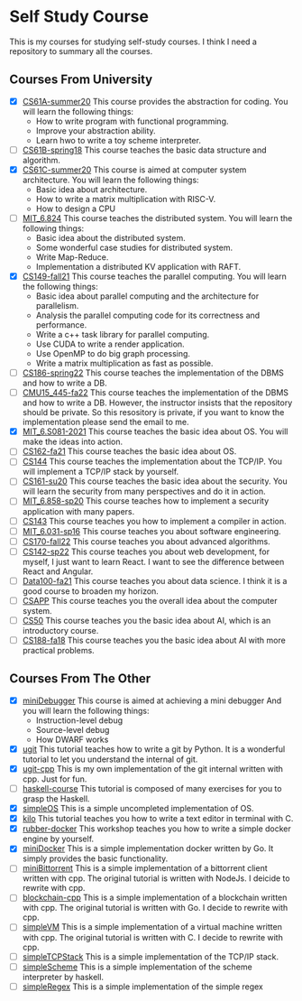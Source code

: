 # Self Study Course

This is my courses for studying self-study courses. I think I need
a repository to summary all the courses.

## Courses From University

+ [x] [CS61A-summer20](https://github.com/shejialuo/CS61A-summer20)
  This course provides the abstraction for coding. You will
  learn the following things:
  + How to write program with functional programming.
  + Improve your abstraction ability.
  + Learn hwo to write a toy scheme interpreter.
+ [ ] [CS61B-spring18](https://github.com/shejialuo/CS61B-spring18)
  This course teaches the basic data structure and algorithm.
+ [x] [CS61C-summer20](https://github.com/shejialuo/CS61C-summer20)
  This course is aimed at computer system architecture. You will learn the
  following things:
  + Basic idea about architecture.
  + How to write a matrix multiplication with RISC-V.
  + How to design a CPU
+ [ ] [MIT_6.824](https://github.com/shejialuo/MIT_6.824)
  This course teaches the distributed system. You will learn the following things:
  + Basic idea about the distributed system.
  + Some wonderful case studies for distributed system.
  + Write Map-Reduce.
  + Implementation a distributed KV application with RAFT.
+ [x] [CS149-fall21](https://github.com/shejialuo/CS149-fall21)
  This course teaches the parallel computing. You will learn the following things:
  + Basic idea about parallel computing and the architecture for parallelism.
  + Analysis the parallel computing code for its correctness and performance.
  + Write a c++ task library for parallel computing.
  + Use CUDA to write a render application.
  + Use OpenMP to do big graph processing.
  + Write a matrix multiplication as fast as possible.
+ [ ] [CS186-spring22](https://github.com/shejialuo/CS186-sp22)
  This course teaches the implementation of the DBMS and how to write a DB.
+ [ ] [CMU15_445-fa22](https://github.com/shejialuo/CMU15_445-fa22)
  This course teaches the implementation of the DBMS and how to write a DB. However,
  the instructor insists that the repository should be private. So this resository
  is private, if you want to know the implementation please send the email to me.
+ [x] [MIT_6.S081-2021](https://github.com/shejialuo/MIT_6.S081-2021)
  This course teaches the basic idea about OS. You will make the ideas into action.
+ [ ] [CS162-fa21](https://github.com/shejialuo/CS162-fa21)
  This course teaches the basic idea about OS.
+ [ ] [CS144](https://github.com/shejialuo/CS144)
  This course teaches the implementation about the TCP/IP. You will implement a
  TCP/IP stack by yourself.
+ [ ] [CS161-su20](https://github.com/shejialuo/CS161-su20)
  This course teaches the basic idea about the security. You will learn the security
  from many perspectives and do it in action.
+ [ ] [MIT_6.858-sp20](https://github.com/shejialuo/MIT_6.858-sp20)
  This course teaches how to implement a security application with many papers.
+ [ ] [CS143](https://github.com/shejialuo/CS143)
  This course teaches you how to implement a compiler in action.
+ [ ] [MIT_6.031-sp16](https://github.com/shejialuo/MIT_6.031-sp16)
  This course teaches you about software engineering.
+ [ ] [CS170-fall22](https://github.com/shejialuo/CS170-fall22)
  This course teaches you about advanced algorithms.
+ [ ] [CS142-sp22](https://github.com/shejialuo/CS142-sp22)
  This course teaches you about web development, for myself, I just want to learn
  React. I want to see the difference between React and Angular.
+ [ ] [Data100-fa21](https://github.com/shejialuo/Data100-fa21)
  This course teaches you about data science. I think it is a good course to
  broaden my horizon.
+ [ ] [CSAPP](https://github.com/shejialuo/CSAPP)
  This course teaches you the overall idea about the computer system.
+ [ ] [CS50](https://github.com/shejialuo/CS50)
  This course teaches you the basic idea about AI, which is an introductory course.
+ [ ] [CS188-fa18](https://github.com/shejialuo/CS188-fa18)
  This course teaches you the basic idea about AI with more practical problems.

## Courses From The Other

+ [x] [miniDebugger](https://github.com/shejialuo/miniDebugger)
  This course is aimed at achieving a mini debugger And you will learn
  the following things:
  + Instruction-level debug
  + Source-level debug
  + How DWARF works
+ [x] [ugit](https://github.com/shejialuo/ugit)
  This tutorial teaches how to write a git by Python. It is a wonderful
  tutorial to let you understand the internal of git.
+ [x] [ugit-cpp](https://github.com/shejialuo/ugit-cpp)
  This is my own implementation of the git internal written with cpp. Just
  for fun.
+ [ ] [haskell-course](https://github.com/shejialuo/haskell-course/tree/solution)
  This tutorial is composed of many exercises for you to grasp the Haskell.
+ [x] [simpleOS](https://github.com/shejialuo/simpleOS)
  This is a simple uncompleted implementation of OS.
+ [x] [kilo](https://github.com/shejialuo/kilo)
  This tutorial teaches you how to write a text editor in terminal with C.
+ [x] [rubber-docker](https://github.com/shejialuo/rubber-docker)
  This workshop teaches you how to write a simple docker engine by yourself.
+ [x] [miniDocker](https://github.com/shejialuo/miniDocker)
  This is a simple implementation docker written by Go. It simply provides the basic
  functionality.
+ [ ] [miniBittorrent](https://github.com/shejialuo/miniBittorrent)
  This is a simple implementation of a bittorrent client written with cpp. The original
  tutorial is written with NodeJs. I deicide to rewrite with cpp.
+ [ ] [blockchain-cpp](https://github.com/shejialuo/blockchain-cpp)
  This is a simple implementation of a blockchain written with cpp. The original tutorial is written with Go. I decide to rewrite with cpp.
+ [ ] [simpleVM](https://www.jmeiners.com/lc3-vm/)
  This is a simple implementation of a virtual machine
  written with cpp. The original tutorial is written
  with C. I decide to rewrite with cpp.
+ [ ] [simpleTCPStack](https://github.com/shejialuo/simpleTCPStack)
  This is a simple implementation of the TCP/IP stack.
+ [ ] [simpleScheme](https://github.com/shejialuo/simpleScheme)
  This is a simple implementation of the scheme interpreter by haskell.
+ [ ] [simpleRegex](https://github.com/shejialuo/simpleRegex)
  This is a simple implementation of the simple regex
